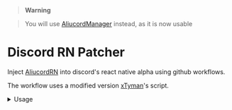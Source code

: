 > **Warning**

> You will use [AliucordManager](https://github.com/Aliucord/AliucordManager) instead, as it is now usable

# Discord RN Patcher

Inject [AliucordRN](https://github.com/Aliucord/AliucordRN) into discord's react native alpha using github workflows.

The workflow uses a modified version [xTyman](https://github.com/TymanWasTaken)'s script.

<details>
  <summary>Usage</summary>

1. [Fork](https://github.com/c10udburst-discord/discord-rn-patcher/fork) this repo
2. Go to [actions](../../actions/workflows/patch.yml)
3. Press run action
4. ???
5. profit

</details>
